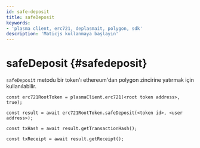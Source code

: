 ```yaml
---
id: safe-deposit
title: safeDeposit
keywords:
- 'plasma client, erc721, deplasmait, polygon, sdk'
description: 'Maticjs kullanmaya başlayın'
---
```


# safeDeposit {#safedeposit}

`safeDeposit` metodu bir token'ı ethereum'dan polygon zincirine yatırmak için kullanılabilir.

```
const erc721RootToken = plasmaClient.erc721(<root token address>, true);

const result = await erc721RootToken.safeDeposit(<token id>, <user address>);

const txHash = await result.getTransactionHash();

const txReceipt = await result.getReceipt();

```
